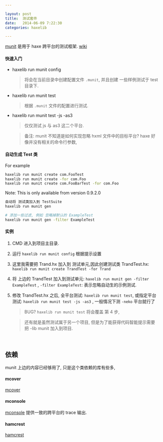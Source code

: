 ```yaml
---

layout: post
title:  测试套件
date:   2014-06-09 7:22:30
categories: haxelib

---
```


 [munit] 是用于 haxe 跨平台的测试框架. [wiki]

 [wiki]:https://github.com/massiveinteractive/MassiveUnit/wiki

 [munit]:https://github.com/massiveinteractive/MassiveUnit/
 
<!-- more -->

#### 快速入门

 * haxelib run munit config

 	> 将会在当前目录中创建配置文件 `.munit`, 并且创建 一些样例测试于 test 目录下.

 * haxelib run munit test

 	> 根据 `.munit` 文件的配置进行测试.

 * haxelib run munit test -js -as3

 	> 仅仅测试 js 与 as3 这二个平台.

 	> 备注: munit 不知道是如何实现忽略 hxml 文件中的目标平台? haxe 好像并没有相关的命令行参数,  	




#### 自动生成 Test 类

For example

```bash
haxelib run munit create com.FooTest
haxelib run munit create -for com.Foo
haxelib run munit create com.FooBarTest -for com.Foo
```

Note: This is only available from version 0.9.2.0

```bash
自动将 测试类加入到 TestSuite
haxelib run munit gen

# 添加一些过滤, 例如 忽略掉默认的 ExampleTest
haxelib run munit gen -filter ExampleTest
```


#### 实例

 1. CMD 进入到项目主目录.

 2. 运行 `haxelib run munit config` 根据提示设置

 3. 这里我需要把 Trand.hx 加入到 测试单元,因此创建测试类 TrandTest.hx:  `haxelib run munit create TrandTest -for Trand`

 4. 将 上边的 TrandTest 加入到测试单元: `haxelib run munit gen -filter ExampleTest` , `-filter ExampleTest`: 表示忽略自动生的示例测试.

 5. 修改 TrandTest.hx 之后, 全平台测试: `haxelib run munit test`, 或指定平台测试: `haxelib run munit test -js -as3` , 一般情况下测 `-neko` 平台就行了

	> BUG? `haxelib run munit test` 将会覆盖 第 4 步, 
	
	> 还有就是虽然测试属于另一个项目, 但是为了能获得代码智能提示需要把 -lib munit 加入到项目.


<br />


依赖
------

munit 上边的内容已经够用了, 只是这个类依赖的库有些多,

#### mcover

[mcover](https://github.com/massiveinteractive/mcover) 

#### mconsole

[mconsole](https://github.com/massiveinteractive/mconsole) 提供一致的跨平台的 trace 输出.

#### hamcrest

[hamcrest](https://github.com/mikestead/hamcrest-haxe)

<br />
